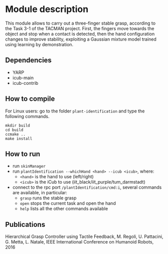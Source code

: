 # Module description

This module allows to carry out a three-finger stable grasp, according to the Task 3-1 of the TACMAN project. First, the fingers move towards the object and stop when a contact is detected, then the hand configuration changes to improve stability, exploiting a Gaussian mixture model trained using learning by demonstration.

## Dependencies

* YARP
* icub-main
* icub-contrib

## How to compile

For Linux users: go to the folder `plant-identification` and type the following commands.
```
mkdir build
cd build
ccmake ..
make install
```

## How to run

* run `skinManager`
* run `plantIdentification --whichHand <hand> --icub <icub>`, where:
	- `<hand>` is the hand to use (left/right)
	- `<icub>` is the iCub to use (iit_black/iit_purple/tum_darmstadt)
* connect to the rpc port `/plantIdentification/cmd:i`, several commands are available, in particular:
	- `grasp` runs the stable grasp
	- `open` stops the current task and open the hand
	- `help` lists all the other commands available

## Publications

Hierarchical Grasp Controller using Tactile Feedback,
M. Regoli, U. Pattacini, G. Metta, L. Natale,
IEEE International Conference on Humanoid Robots, 2016